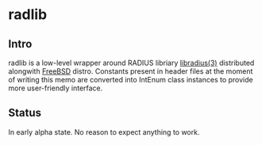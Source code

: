 # radlib

## Intro
radlib is a low-level wrapper around RADIUS libriary [libradius(3)](https://www.freebsd.org/cgi/man.cgi?query=libradius) distributed alongwith
[FreeBSD](https://freebsd.org/) distro. Constants present in header files at
the moment of writing this memo are converted into IntEnum class instances
to provide more user-friendly interface.

## Status
In early alpha state. No reason to expect anything to work.
